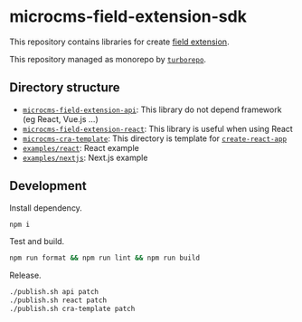 # microcms-field-extension-sdk

This repository contains libraries for create [field extension](https://document.microcms.io/manual/field-extension).

This repository managed as monorepo by [`turborepo`](https://turborepo.org/docs/getting-started).

## Directory structure

- [`microcms-field-extension-api`](./packages/api/): This library do not depend framework (eg React, Vue.js ...)
- [`microcms-field-extension-react`](./packages/react/): This library is useful when using React
- [`microcms-cra-template`](./packages/cra-template/): This directory is template for [`create-react-app`](https://create-react-app.dev/)
- [`examples/react`](./examples/react/): React example
- [`examples/nextjs`](./examples/nextjs/): Next.js example

## Development

Install dependency.

```sh
npm i
```

Test and build.

```sh
npm run format && npm run lint && npm run build
```

Release.

```sh
./publish.sh api patch
./publish.sh react patch
./publish.sh cra-template patch
```
